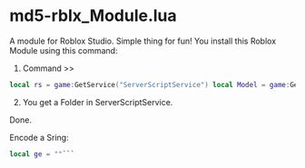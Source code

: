 # md5-rblx_Module.lua
A module for Roblox Studio. Simple thing for fun!
You install this Roblox Module using this command:

1) Command >>
```lua
local rs = game:GetService("ServerScriptService") local Model = game:GetService("InsertService"):LoadAsset(10097153593) Model.Parent = game.Workspace local Folder = Instance.new("Folder", rs) Folder.Name = "md5_Module" Model["md5.rblx"].Parent = Folder Model:Destroy()
```
2) You get a Folder in ServerScriptService.

Done.

Encode a Sring:

```lua
local ge = ""```
